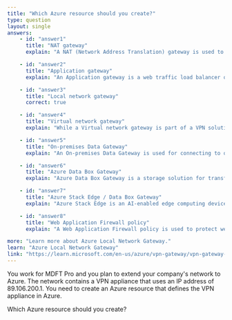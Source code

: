 ```yaml
---
title: "Which Azure resource should you create?"
type: question
layout: single
answers:
    - id: "answer1"
      title: "NAT gateway"
      explain: "A NAT (Network Address Translation) gateway is used to enable outbound internet connectivity for private networks, not for defining on-premises VPN appliances."

    - id: "answer2"
      title: "Application gateway"
      explain: "An Application gateway is a web traffic load balancer operating at the application layer. It is not used for defining VPN appliances or creating site-to-site VPN connections."

    - id: "answer3"
      title: "Local network gateway"
      correct: true

    - id: "answer4"
      title: "Virtual network gateway"
      explain: "While a Virtual network gateway is part of a VPN solution, it represents the Azure side of the VPN connection. The Local network gateway is what's needed to define the on-premises VPN appliance."

    - id: "answer5"
      title: "On-premises Data Gateway"
      explain: "An On-premises Data Gateway is used for connecting to on-premises data sources for services like Power BI and Logic Apps, not for VPN connections."

    - id: "answer6"
      title: "Azure Data Box Gateway"
      explain: "Azure Data Box Gateway is a storage solution for transferring data to Azure, not for creating VPN connections."

    - id: "answer7"
      title: "Azure Stack Edge / Data Box Gateway"
      explain: "Azure Stack Edge is an AI-enabled edge computing device, not a resource for defining VPN appliances."

    - id: "answer8"
      title: "Web Application Firewall policy"
      explain: "A Web Application Firewall policy is used to protect web applications from common exploits and vulnerabilities, not for defining VPN appliances."

more: "Learn more about Azure Local Network Gateway."
learn: "Azure Local Network Gateway"
link: "https://learn.microsoft.com/en-us/azure/vpn-gateway/vpn-gateway-about-vpn-gateway-settings#lng"
---
```


You work for MDFT Pro and you plan to extend your company's network to Azure. The network contains a VPN appliance that uses an IP address of 89.106.200.1. You need to create an Azure resource that defines the VPN appliance in Azure. 

Which Azure resource should you create?
